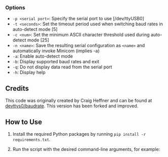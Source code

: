 
### Options

- `-p <serial port>`: Specify the serial port to use [/dev/ttyUSB0]
- `-t <seconds>`: Set the timeout period used when switching baud rates in auto-detect mode [5]
- `-c <num>`: Set the minimum ASCII character threshold used during auto-detect mode [25]
- `-n <name>`: Save the resulting serial configuration as `<name>` and automatically invoke Minicom (implies -a)
- `-a`: Enable auto-detect mode
- `-b`: Display supported baud rates and exit
- `-q`: Do not display data read from the serial port
- `-h`: Display help

## Credits

This code was originally created by Craig Heffner and can be found at [devttys0/baudrate](https://github.com/devttys0/baudrate). This version has been forked and improved.

## How to Use

1. Install the required Python packages by running `pip install -r requirements.txt`.

2. Run the script with the desired command-line arguments, for example:
